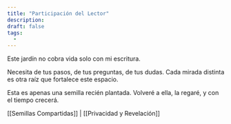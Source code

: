 ```yaml
---
title: "Participación del Lector"
description:
draft: false
tags:
  -
---
```

Este jardín no cobra vida solo con mi escritura.

Necesita de tus pasos, de tus preguntas, de tus dudas. Cada mirada distinta es otra raíz que fortalece este espacio.

Esta es apenas una semilla recién plantada. Volveré a ella, la regaré, y con el tiempo crecerá.

[[Semillas Compartidas]] | [[Privacidad y Revelación]]
